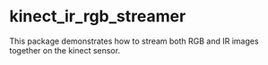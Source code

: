# kinect_ir_rgb_streamer
This package demonstrates how to stream both RGB and IR images together on the kinect sensor.

